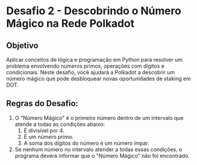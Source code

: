 # Desafio 2 - Descobrindo o Número Mágico na Rede Polkadot

## Objetivo
  Aplicar conceitos de lógica e programação em Python para resolver um problema
envolvendo números primos, operações com dígitos e condicionais. Neste desafio, você
ajudará a Polkadot a descobrir um número mágico que pode desbloquear novas oportunidades
de staking em DOT.

## Regras do Desafio:

1. O "Número Mágico" é o primeiro número dentro de um intervalo que atende a todas as condições abaixo:
    1. É divisível por 4.
    2. É um número primo.
    3. A soma dos dígitos do número é um número ímpar.
2. Se nenhum número no intervalo atender a todas essas condições, o programa deverá informar que o "Número Mágico" não foi encontrado.